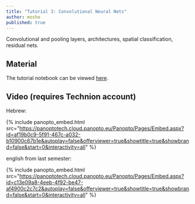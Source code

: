 ```yaml
---
title: "Tutorial 3: Convolutional Neural Nets"
author: moshe
published: true
---
```


Convolutional and pooling layers, architectures, spatial classification,
residual nets.

## Material

The tutorial notebook can be viewed [here](https://nbviewer.org/github/vistalab-technion/cs236781-tutorials/blob/master/t03%20-%20CNN/tutorial3-CNNs.ipynb?flush_cache=true).

## Video (requires Technion account)

Hebrew:

{% include panopto_embed.html src="https://panoptotech.cloud.panopto.eu/Panopto/Pages/Embed.aspx?id=af19b0c9-5f91-467c-a032-b10900c67b1e&autoplay=false&offerviewer=true&showtitle=true&showbrand=false&start=0&interactivity=all" %}


english from last semester:

{% include panopto_embed.html src="https://panoptotech.cloud.panopto.eu/Panopto/Pages/Embed.aspx?id=c13e09a8-4eeb-4f92-be47-af4900c2c7c2&autoplay=false&offerviewer=true&showtitle=true&showbrand=false&start=0&interactivity=all" %}